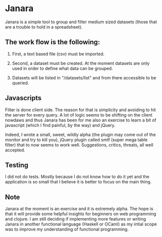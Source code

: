 Janara
=====

Janara is a simple tool to group and filter medium sized datasets (those that are a trouble to hold in a spreadsheet).

The work flow is the following:
-----

1) First, a text based file (csv) must be imported.

2) Second, a dataset must be created. At the moment datasets are only used in order to define what data can be grouped. 

3) Datasets will be listed in "/datasets/list" and from there accessible to be queried.

Javascripts
-----

Filter is done client side. The reason for that is simplicity and avoiding to hit the server for every query. A lot of logic seems to be shifting on the client nowdaws and thus Janara has been for me also an exercise to learn a bit of javascript (which I find painful, by the way) and jQuery. 

Indeed, I wrote a small, sweet, wildly alpha (the plugin may come out of the monitor and try to kill you), jQuery plugin called smtf (super mega table filter) that to now seems to work well. Suggestions, critics, threats, all well accepted.

Testing
-----

I did not do tests. Mostly because I do not know how to do it yet and the application is so small that I believe it is better to focus on the main thing.

Note
-----

Janara at the moment is an exercise and it is extremely alpha. The hope is that it will provide some helpful insights for beginners on web programming and clojure. I am still deciding if implementing more features or writing Janara in another functional language (Haskell or OCaml) as my intial scope was to improve my understanding of functional programming.
